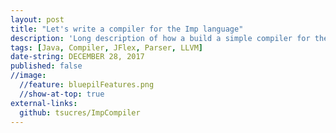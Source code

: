 ```yaml
---
layout: post
title: "Let's write a compiler for the Imp language"
description: 'Long description of how a build a simple compiler for the Imp language in Java, in three parts: a lexical analyser using JFlex, a parser producing a parser tree and a Abstract Syntax Tree and finally the code generator outputing an LLVM-IR code.'
tags: [Java, Compiler, JFlex, Parser, LLVM]
date-string: DECEMBER 28, 2017
published: false
//image:
  //feature: bluepilFeatures.png
  //show-at-top: true
external-links:
  github: tsucres/ImpCompiler
---
```


